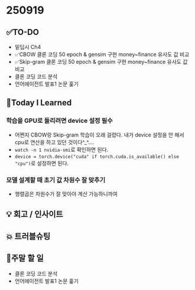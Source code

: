 # 250919
## ✅TO-DO
- 밑딥시 Ch4
- ✅CBOW 클론 코딩 50 epoch & gensim 구현 money~finance 유사도 값 비교
- ✅Skip-gram 클론 코딩 50 epoch & gensim 구현 money~finance 유사도 값 비교
- 클론 코딩 코드 분석 
- 언어에이전트 발표1 논문 훑기 

## 📌Today I Learned
### 학습을 GPU로 돌리려면 device 설정 필수 
- 어쩐지 CBOW랑 Skip-gram 학습이 오래 걸렸다. 내가 device 설정을 안 해서 cpu로 연산을 하고 있던 것이다^_^....
- ```watch -n 1 nvidia-smi```로 확인하면 된다.
- ```device = torch.device("cuda" if torch.cuda.is_available() else "cpu")```로 설정하면 된다.

### 모델 설계할 때 초기 값 차원수 잘 맞추기
- 행렬곱은 차원수가 잘 맞아야 계산 가능하니까여 

## 💡 회고 / 인사이트

## 💥 트러블슈팅

## 🍩주말 할 일 
- 클론 코딩 코드 분석 
- 언어에이전트 발표1 논문 훑기 
